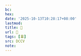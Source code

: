 ```yaml
---
bc:
hex:
date: '2025-10-13T10:28:17+08:00'
lastmod:
title: 􅤃
url: 􅤃
tags: [辠]
src: DCCV
note:
---
```

